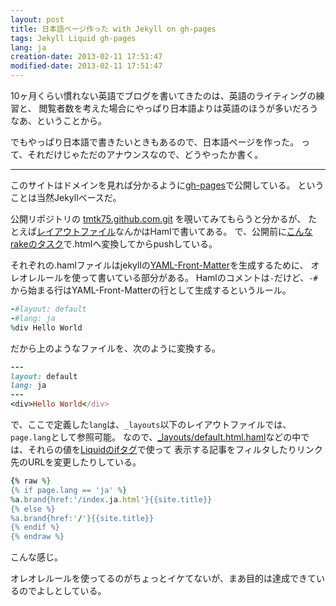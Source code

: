 ```yaml
---
layout: post
title: 日本語ページ作った with Jekyll on gh-pages
tags: Jekyll Liquid gh-pages
lang: ja
creation-date: 2013-02-11 17:51:47
modified-date: 2013-02-11 17:51:47
---
```

10ヶ月くらい慣れない英語でブログを書いてきたのは、英語のライティングの練習と、
閲覧者数を考えた場合にやっぱり日本語よりは英語のほうが多いだろうなあ、ということから。

でもやっぱり日本語で書きたいときもあるので、日本語ページを作った。
って、それだけじゃただのアナウンスなので、どうやったか書く。

<hr>

このサイトはドメインを見れば分かるように[gh-pages][gh-pages]で公開している。
ということは当然Jekyllベースだ。

公開リポジトリの [tmtk75.github.com.git][tmtk75.github.com] を覗いてみてもらうと分かるが、
たとえば[レイアウトファイル][_layouts]なんかはHamlで書いてある。
で、公開前に[こんなrakeのタスク][rake-task]で.htmlへ変換してからpushしている。

  [gh-pages]: http://pages.github.com/
  [tmtk75.github.com]: http://github.com/tmtk75/tmtk75.github.com.git
  [_layouts]: https://github.com/tmtk75/tmtk75.github.com/tree/master/_layouts
  [rake-task]: https://github.com/tmtk75/tmtk75.github.com/blob/master/Rakefile#L8
  [yaml-fm]: https://github.com/mojombo/jekyll/wiki/yaml-front-matter 

それぞれの.hamlファイルはjekyllの[YAML-Front-Matter][yaml-fm]を生成するために、
オレオレルールを使って書いている部分がある。
Hamlのコメントは`-`だけど、`-#`から始まる行はYAML-Front-Matterの行として生成するというルール。

```ruby
-#layout: default
-#lang: ja
%div Hello World
```

だから上のようなファイルを、次のように変換する。

```ruby
---
layout: default
lang: ja
---
<div>Hello World</div>
```

で、ここで定義した`lang`は、`_layouts`以下のレイアウトファイルでは、`page.lang`として参照可能。
なので、[_layouts/default.html.haml][default]などの中では、それらの値を[Liquidのifタグ][liquid-if]で使って
表示する記事をフィルタしたりリンク先のURLを変更したりしている。

  [default]: https://github.com/tmtk75/tmtk75.github.com/blob/master/_layouts/default.html.haml
  [liquid-if]: https://github.com/Shopify/liquid/wiki/Liquid-for-Designers

```ruby
{% raw %}
{% if page.lang == 'ja' %}
%a.brand{href:'/index.ja.html'}{{site.title}}
{% else %}
%a.brand{href:'/'}{{site.title}}
{% endif %}
{% endraw %}
```

こんな感じ。

オレオレルールを使ってるのがちょっとイケてないが、まあ目的は達成できているのでよしとしている。
